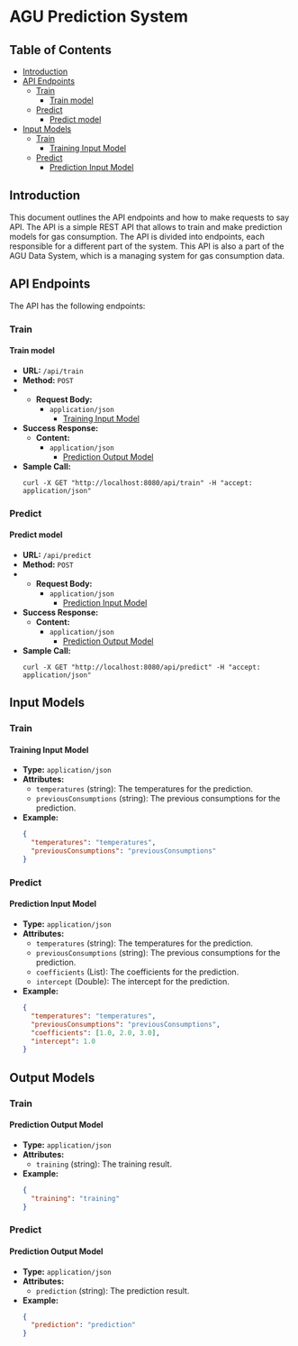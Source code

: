 # AGU Prediction System

## Table of Contents

- [Introduction](#introduction)
- [API Endpoints](#api-endpoints)
    - [Train](#train)
        - [Train model](#train-model)
    - [Predict](#predict)
        - [Predict model](#predict-model)
- [Input Models](#input-models)
    - [Train](#train-1)
        - [Training Input Model](#training-input-model)
    - [Predict](#predict-1)
        - [Prediction Input Model](#prediction-input-model)

## Introduction

This document outlines the API endpoints and how to make requests to say API.
The API is a simple REST API that allows to train and make prediction models for gas consumption.
The API is divided into endpoints, each responsible for a different part of the system.
This API is also a part of the AGU Data System, which is a managing system for gas consumption data.

## API Endpoints

The API has the following endpoints:

### Train

#### Train model

- **URL:** `/api/train`
- **Method:** `POST`
- - **Request Body:**
    - `application/json`
        - [Training Input Model](#training-input-model)
- **Success Response:**
    - **Content:**
        - `application/json`
            - [Prediction Output Model](#prediction-output-model)
- **Sample Call:**
    ```shell
    curl -X GET "http://localhost:8080/api/train" -H "accept: application/json"
    ```
  
### Predict

#### Predict model

- **URL:** `/api/predict`
- **Method:** `POST`
- - **Request Body:**
    - `application/json`
        - [Prediction Input Model](#prediction-input-model)
- **Success Response:**
    - **Content:**
        - `application/json`
            - [Prediction Output Model](#prediction-output-model)
- **Sample Call:**
    ```shell
    curl -X GET "http://localhost:8080/api/predict" -H "accept: application/json"
    ```
  
## Input Models

### Train

#### Training Input Model

- **Type:** `application/json`
- **Attributes:**
    - `temperatures` (string): The temperatures for the prediction.
    - `previousConsumptions` (string): The previous consumptions for the prediction.
- **Example:**
    ```json
    {
      "temperatures": "temperatures",
      "previousConsumptions": "previousConsumptions"
    }
    ```
  
### Predict

#### Prediction Input Model

- **Type:** `application/json`
- **Attributes:**
    - `temperatures` (string): The temperatures for the prediction.
    - `previousConsumptions` (string): The previous consumptions for the prediction.
    - `coefficients` (List<Double>): The coefficients for the prediction.
    - `intercept` (Double): The intercept for the prediction.
- **Example:**
    ```json
    {
      "temperatures": "temperatures",
      "previousConsumptions": "previousConsumptions",
      "coefficients": [1.0, 2.0, 3.0],
      "intercept": 1.0
    }
    ```
  
## Output Models

### Train

#### Prediction Output Model

- **Type:** `application/json`
- **Attributes:**
    - `training` (string): The training result.
- **Example:**
    ```json
    {
      "training": "training"
    }
    ```

### Predict

#### Prediction Output Model

- **Type:** `application/json`
- **Attributes:**
    - `prediction` (string): The prediction result.
- **Example:**
    ```json
    {
      "prediction": "prediction"
    }
    ```

